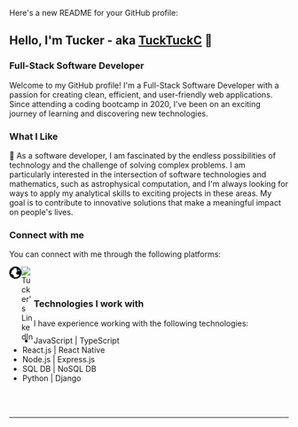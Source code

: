 Here's a new README for your GitHub profile:

## Hello, I'm Tucker - aka [TuckTuckC][website] 👋

### Full-Stack Software Developer

Welcome to my GitHub profile! I'm a Full-Stack Software Developer with a passion for creating clean, efficient, and user-friendly web applications. Since attending a coding bootcamp in 2020, I've been on an exciting journey of learning and discovering new technologies.

### What I Like

🌱 As a software developer, I am fascinated by the endless possibilities of technology and the challenge of solving complex problems. I am particularly interested in the intersection of software technologies and mathematics, such as astrophysical computation, and I'm always looking for ways to apply my analytical skills to exciting projects in these areas. My goal is to contribute to innovative solutions that make a meaningful impact on people's lives.

### Connect with me

You can connect with me through the following platforms:

[<img align="left" alt="Tucker's Website" width="22px" src="https://raw.githubusercontent.com/iconic/open-iconic/master/svg/globe.svg" />][website]
[<img align="left" alt="Tucker's LinkedIn" width="22px" src="https://cdn-icons-png.flaticon.com/512/174/174857.png" />][linkedin]

<br />
<br />

### Technologies I work with

I have experience working with the following technologies:

- JavaScript | TypeScript
- React.js | React Native
- Node.js | Express.js
- SQL DB | NoSQL DB
- Python | Django

<br />
<br />

---

[website]: http://tuckermcraig.com
[linkedin]: https://www.linkedin.com/in/tucker-m-craig/
